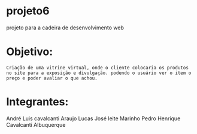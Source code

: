 # projeto6

projeto para a cadeira de desenvolvimento web
# Objetivo: 
	Criação de uma vitrine virtual, onde o cliente colocaria os produtos no site para a exposição e divulgação. podendo o usuário ver o item o preço e poder avaliar o que achou.


# Integrantes:
André Luis cavalcanti Araujo 
Lucas José leite Marinho
Pedro Henrique Cavalcanti Albuquerque
